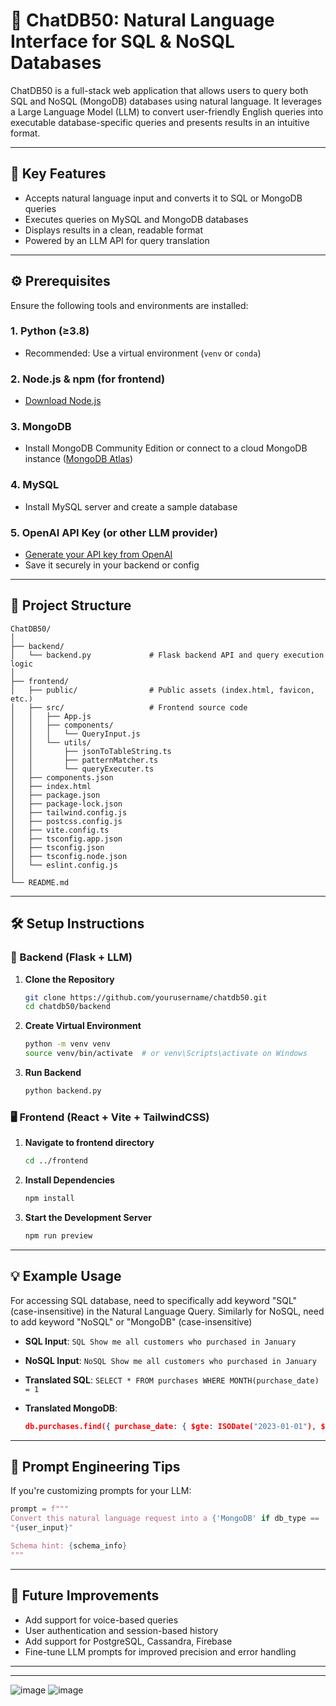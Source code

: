 # 💬 ChatDB50: Natural Language Interface for SQL & NoSQL Databases

ChatDB50 is a full-stack web application that allows users to query both SQL and NoSQL (MongoDB) databases using natural language. It leverages a Large Language Model (LLM) to convert user-friendly English queries into executable database-specific queries and presents results in an intuitive format.

---

## 🚀 Key Features

* Accepts natural language input and converts it to SQL or MongoDB queries
* Executes queries on MySQL and MongoDB databases
* Displays results in a clean, readable format
* Powered by an LLM API for query translation

---

## ⚙️ Prerequisites

Ensure the following tools and environments are installed:

### 1. Python (≥3.8)

* Recommended: Use a virtual environment (`venv` or `conda`)

### 2. Node.js & npm (for frontend)

* [Download Node.js](https://nodejs.org/)

### 3. MongoDB

* Install MongoDB Community Edition or connect to a cloud MongoDB instance ([MongoDB Atlas](https://www.mongodb.com/cloud/atlas))

### 4. MySQL

* Install MySQL server and create a sample database

### 5. OpenAI API Key (or other LLM provider)

* [Generate your API key from OpenAI](https://platform.openai.com/account/api-keys)
* Save it securely in your backend or config

---

## 📁 Project Structure

```
ChatDB50/
│
├── backend/
│   └── backend.py             # Flask backend API and query execution logic
│
├── frontend/
│   ├── public/                # Public assets (index.html, favicon, etc.)
│   ├── src/                   # Frontend source code
│   │   ├── App.js
│   │   ├── components/
│   │   │   └── QueryInput.js
│   │   └── utils/
│   │       ├── jsonToTableString.ts
│   │       ├── patternMatcher.ts
│   │       └── queryExecuter.ts
│   ├── components.json
│   ├── index.html
│   ├── package.json
│   ├── package-lock.json
│   ├── tailwind.config.js
│   ├── postcss.config.js
│   ├── vite.config.ts
│   ├── tsconfig.app.json
│   ├── tsconfig.json
│   ├── tsconfig.node.json
│   └── eslint.config.js
│
└── README.md
```

---

## 🛠️ Setup Instructions

### 🐍 Backend (Flask + LLM)

1. **Clone the Repository**

   ```bash
   git clone https://github.com/yourusername/chatdb50.git
   cd chatdb50/backend
   ```

2. **Create Virtual Environment**

   ```bash
   python -m venv venv
   source venv/bin/activate  # or venv\Scripts\activate on Windows
   ```


3. **Run Backend**

   ```bash
   python backend.py
   ```

### 🖥️ Frontend (React + Vite + TailwindCSS)

1. **Navigate to frontend directory**

   ```bash
   cd ../frontend
   ```

2. **Install Dependencies**

   ```bash
   npm install
   ```

3. **Start the Development Server**

   ```bash
   npm run preview
   ```

---

## 💡 Example Usage

For accessing SQL database, need to specifically add keyword "SQL" (case-insensitive) in the Natural Language Query. Similarly for NoSQL, need to add keyword "NoSQL" or "MongoDB" (case-insensitive)

* **SQL Input**: `SQL Show me all customers who purchased in January`
* **NoSQL Input**: `NoSQL Show me all customers who purchased in January`
* **Translated SQL**: `SELECT * FROM purchases WHERE MONTH(purchase_date) = 1`
* **Translated MongoDB**:

  ```json
  db.purchases.find({ purchase_date: { $gte: ISODate("2023-01-01"), $lt: ISODate("2023-02-01") } })
  ```

---

## 🧠 Prompt Engineering Tips

If you're customizing prompts for your LLM:

```python
prompt = f"""
Convert this natural language request into a {'MongoDB' if db_type == 'mongo' else 'SQL'} query:
"{user_input}"

Schema hint: {schema_info}
"""
```

---

## 🔮 Future Improvements

* Add support for voice-based queries
* User authentication and session-based history
* Add support for PostgreSQL, Cassandra, Firebase
* Fine-tune LLM prompts for improved precision and error handling

---

---
![image](https://github.com/user-attachments/assets/bf0d2abc-2b85-433f-a213-f849169669f9)
![image](https://github.com/user-attachments/assets/1d2c50db-b310-43ae-9374-a5458bd1c80a)

